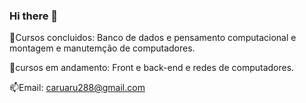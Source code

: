 ### Hi there 👋

<!--
**Ruanhenryy/Ruanhenryy** is a ✨ _special_ ✨ repository because its `README.md` (this file) appears on your GitHub profile.

Here are some ideas to get you started:

- 🔭 I’m currently working on ...
- 🌱 I’m currently learning ...
- 👯 I’m looking to collaborate on ...
- 🤔 I’m looking for help with ...
- 💬 Ask me about ...
- 📫 How to reach me: ...
- 😄 Pronouns: ...
- ⚡ Fun fact: ...
-->

🔭Cursos concluidos: Banco de dados e pensamento computacional e montagem e manutemção de computadores.<p>
🌱cursos em andamento: Front e back-end e redes de computadores.<p>
📫Email: caruaru288@gmail.com
